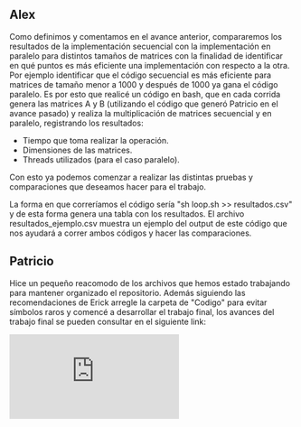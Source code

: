 ## Alex 
Como definimos y comentamos en el avance anterior, compararemos los resultados de la implementación secuencial con la
implementación en paralelo para distintos tamaños de matrices con la finalidad de identificar en qué puntos es más eficiente
una implementación con respecto a la otra. Por ejemplo identificar que el código secuencial es más eficiente para matrices
de tamaño menor a 1000 y después de 1000 ya gana el código paralelo. Es por esto que realicé un código en bash, que en cada
corrida genera las matrices A y B (utilizando el código que generó Patricio en el avance pasado) y realiza la multiplicación
de matrices secuencial y en paralelo, registrando los resultados:

  + Tiempo que toma realizar la operación.
  + Dimensiones de las matrices.
  + Threads utilizados (para el caso paralelo).

Con esto ya podemos comenzar a realizar las distintas pruebas y comparaciones que deseamos hacer para el trabajo.

La forma en que correríamos el código sería "sh loop.sh >> resultados.csv" y de esta forma genera una tabla con los resultados. El archivo resultados_ejemplo.csv muestra un ejemplo del output de este código que nos ayudará a correr ambos códigos y hacer las comparaciones.

## Patricio

Hice un pequeño reacomodo de los archivos que hemos estado trabajando para mantener organizado el repositorio. Además siguiendo las recomendaciones de Erick arregle la carpeta de "Codigo" para evitar símbolos raros y comencé a desarrollar el trabajo final, los avances del trabajo final se pueden consultar en el siguiente link:

![TrabajoFinal](https://github.com/patricio-hdz/ProyectoFinal/blob/master/Borrador_TrabajoFinal.md)
